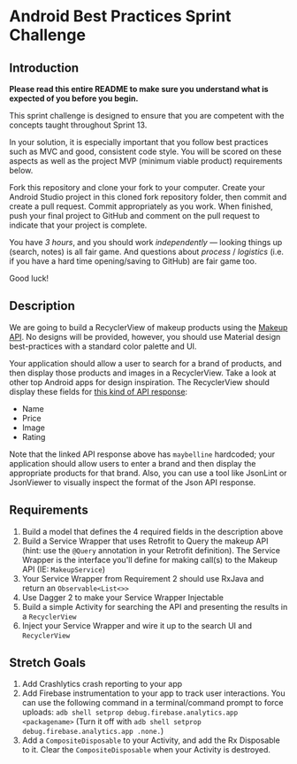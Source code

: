 # Android Best Practices Sprint Challenge

## Introduction

**Please read this entire README to make sure you understand what is expected of you before you begin.**

This sprint challenge is designed to ensure that you are competent with the concepts taught throughout Sprint 13.

In your solution, it is especially important that you follow best practices such as MVC and good, consistent code style. You will be scored on these aspects as well as the project MVP (minimum viable product) requirements below.

Fork this repository and clone your fork to your computer. Create your Android Studio project in this cloned fork repository folder, then commit and create a pull request. Commit appropriately as you work. When finished, push your final project to GitHub and comment on the pull request to indicate that your project is complete.

You have *3 hours*, and you should work *independently* — looking things up (search, notes) is all fair game. And questions about *process* / *logistics* (i.e. if you have a hard time opening/saving to GitHub) are fair game too.

Good luck!

## Description

We are going to build a RecyclerView of makeup products using the [Makeup API](https://makeup-api.herokuapp.com/). No designs will be provided, however, you should use Material design best-practices with a standard color palette and UI.

Your application should allow a user to search for a brand of products, and then display those products and images in a RecyclerView. Take a look at other top Android apps for design inspiration. The RecyclerView should display these fields for [this kind of API response](http://makeup-api.herokuapp.com/api/v1/products.json?brand=maybelline):
* Name
* Price
* Image
* Rating

Note that the linked API response above has `maybelline` hardcoded; your application should allow users to enter a brand and then display the appropriate products for that brand. Also, you can use a tool like JsonLint or JsonViewer to visually inspect the format of the Json API response.

## Requirements
1. Build a model that defines the 4 required fields in the description above
2. Build a Service Wrapper that uses Retrofit to Query the makeup API (hint: use the `@Query` annotation in your Retrofit definition). The Service Wrapper is the interface you'll define for making call(s) to the Makeup API (IE: `MakeupService`)
3. Your Service Wrapper from Requirement 2 should use RxJava and return an `Observable<List<>>`
4. Use Dagger 2 to make your Service Wrapper Injectable
5. Build a simple Activity for searching the API and presenting the results in a `RecyclerView`
6. Inject your Service Wrapper and wire it up to the search UI and `RecyclerView`

## Stretch Goals
1. Add Crashlytics crash reporting to your app
2. Add Firebase instrumentation to your app to track user interactions. You can use the following command in a terminal/command prompt to force uploads: `adb shell setprop debug.firebase.analytics.app <packagename>` (Turn it off with `adb shell setprop debug.firebase.analytics.app .none.`)
3. Add a `CompositeDisposable` to your Activity, and add the Rx Disposable to it. Clear the `CompositeDisposable` when your Activity is destroyed.  
